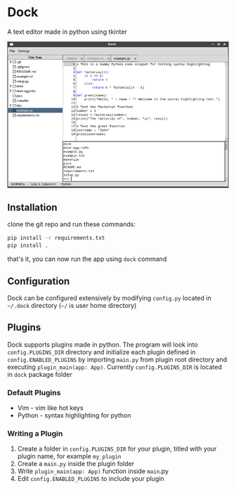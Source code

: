 # Dock

A text editor made in python using tkinter

![Screenshot](pics/pic01.png)

## Installation

clone the git repo and run these commands:
```sh
pip install -r requirements.txt
pip install .
```

that's it, you can now run the app using `dock` command

## Configuration

Dock can be configured extensively by modifying `config.py` located in `~/.dock` directory (`~/` is user home directory)

## Plugins

Dock supports plugins made in python. The program will look into `config.PLUGINS_DIR` directory and initialize each plugin 
defined in `config.ENABLED_PLUGINS` by importing `main.py` from plugin root directory and executing `plugin_main(app: App)`.
Currently `config.PLUGINS_DIR` is located in `dock` package folder

### Default Plugins

* Vim - vim like hot keys
* Python - syntax highlighting for python

### Writing a Plugin

1. Create a folder in `config.PLUGINS_DIR` for your plugin, titled with your plugin name, for example `my_plugin`
2. Create a `main.py` inside the plugin folder
3. Write `plugin_main(app: App)` function inside `main`.py
4. Edit `config.ENABLED_PLUGINS` to include your plugin